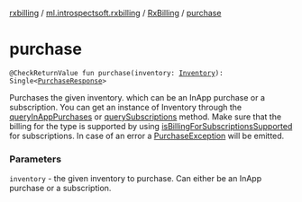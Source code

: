 [rxbilling](../../index.md) / [ml.introspectsoft.rxbilling](../index.md) / [RxBilling](index.md) / [purchase](./purchase.md)

# purchase

`@CheckReturnValue fun purchase(inventory: `[`Inventory`](../-inventory/index.md)`): Single<`[`PurchaseResponse`](../-purchase-response/index.md)`>`

Purchases the given inventory. which can be an InApp purchase or a subscription.
You can get an instance of Inventory through the [queryInAppPurchases](query-in-app-purchases.md) or
[querySubscriptions](query-subscriptions.md) method. Make sure that the billing for the type is supported by
using [isBillingForSubscriptionsSupported](is-billing-for-subscriptions-supported.md) for subscriptions.
In case of an error a [PurchaseException](../-purchase-exception/index.md) will be emitted.

### Parameters

`inventory` - the given inventory to purchase. Can either be an InApp purchase or a subscription.